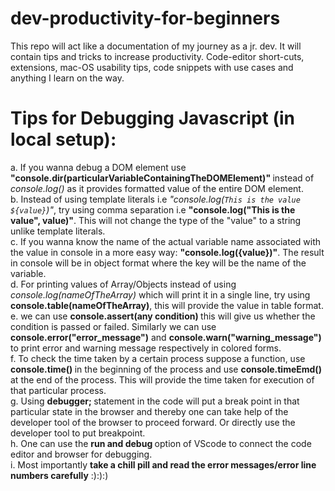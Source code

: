 # dev-productivity-for-beginners
This repo will act like a documentation of my journey as a jr. dev. It will contain tips and tricks to increase productivity. 
Code-editor short-cuts, extensions, mac-OS usability tips, code snippets with use cases and anything I learn on the way.



# Tips for Debugging Javascript (in local setup):
   a. If you wanna debug a DOM element use <b> "console.dir(particularVariableContainingTheDOMElement)" </b>  instead of <i>console.log()</i> as it provides formatted value of the entire DOM element. <br>
   b. Instead of using template literals i.e <i> "console.log(`This is the value ${value}`)"</i>, try using comma separation i.e <b>"console.log("This is the value", value)"</b>. This will not change the type of the "value" to a string unlike template literals.<br>
   c. If you wanna know the name of the actual variable name associated with the value in console in a more easy way: <b>"console.log({value})"</b>. The result in console will be in object format where the key will be the name of the variable. <br>
   d. For printing values of Array/Objects instead of using <i> console.log(nameOfTheArray) </i> which will print it in a single line, try using <b> console.table(nameOfTheArray)</b>, this will provide the value in table format. <br>
   e. we can use <b> console.assert(any condition) </b> this will give us whether the condition is passed or failed. Similarly we can use <b>console.error("error_message")</b> and <b> console.warn("warning_message")</b> to print error and warning message respectively in colored forms. <br>
   f. To check the time taken by a certain process suppose a function, use <b> console.time() </b> in the beginning of the process and use <b> console.timeEmd()</b> at the end of the process. This will provide the time taken for execution of that particular process. <br>
   g. Using <b> debugger; </b> statement in the code will put a break point in that particular state in the browser and thereby one can take help of the developer tool of the browser to proceed forward. Or directly use the developer tool to put breakpoint. <br>
   h. One can use the <b> run and debug </b> option of VScode to connect the code editor and browser for debugging. <br>
   i. Most importantly <b>take a chill pill and read the error messages/error line numbers carefully</b> :):):)
